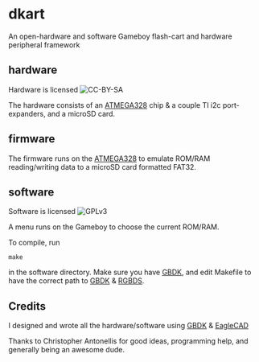 # dkart

An open-hardware and software Gameboy flash-cart and hardware peripheral framework

## hardware

Hardware is licensed ![CC-BY-SA](http://i.creativecommons.org/l/by-sa/3.0/88x31.png)

The hardware consists of an [ATMEGA328](http://www.atmel.com/Images/8271S.pdf) chip & a couple TI i2c port-expanders, and a microSD card.

## firmware

The firmware runs on the [ATMEGA328](http://www.atmel.com/Images/8271S.pdf) to emulate ROM/RAM reading/writing data to a microSD card formatted FAT32.

## software

Software is licensed ![GPLv3](http://www.gnu.org/graphics/gplv3-88x31.png)

A menu runs on the Gameboy to choose the current ROM/RAM.

To compile, run

    make

in the software directory. Make sure you have [GBDK](http://gbdk.sourceforge.net/), and edit Makefile to have the correct path to [GBDK](http://gbdk.sourceforge.net/) & [RGBDS](https://github.com/vegard/rgbds-linux).

## Credits

I designed and wrote all the hardware/software using [GBDK](http://gbdk.sourceforge.net/) & [EagleCAD](http://www.cadsoftusa.com/)

Thanks to Christopher Antonellis for good ideas, programming help, and generally being an awesome dude.